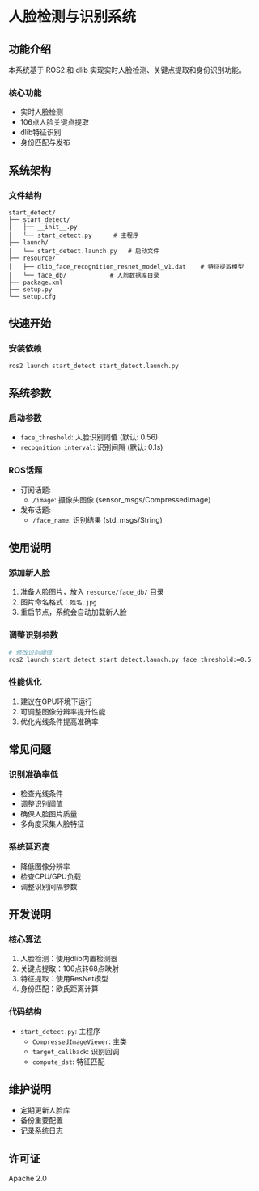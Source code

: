 # 人脸检测与识别系统

## 功能介绍

本系统基于 ROS2 和 dlib 实现实时人脸检测、关键点提取和身份识别功能。

### 核心功能
- 实时人脸检测
- 106点人脸关键点提取
- dlib特征识别
- 身份匹配与发布

## 系统架构

### 文件结构
```
start_detect/
├── start_detect/
│   ├── __init__.py
│   └── start_detect.py      # 主程序
├── launch/
│   └── start_detect.launch.py   # 启动文件
├── resource/
│   ├── dlib_face_recognition_resnet_model_v1.dat    # 特征提取模型
│   └── face_db/            # 人脸数据库目录
├── package.xml
├── setup.py
└── setup.cfg
```



## 快速开始

### 安装依赖
```bash
ros2 launch start_detect start_detect.launch.py
```

## 系统参数

### 启动参数
- `face_threshold`: 人脸识别阈值 (默认: 0.56)
- `recognition_interval`: 识别间隔 (默认: 0.1s)

### ROS话题
- 订阅话题:
  - `/image`: 摄像头图像 (sensor_msgs/CompressedImage)
- 发布话题:
  - `/face_name`: 识别结果 (std_msgs/String)

## 使用说明

### 添加新人脸
1. 准备人脸图片，放入 `resource/face_db/` 目录
2. 图片命名格式：`姓名.jpg`
3. 重启节点，系统会自动加载新人脸

### 调整识别参数
```bash
# 修改识别阈值
ros2 launch start_detect start_detect.launch.py face_threshold:=0.5
```

### 性能优化
1. 建议在GPU环境下运行
2. 可调整图像分辨率提升性能
3. 优化光线条件提高准确率

## 常见问题

### 识别准确率低
- 检查光线条件
- 调整识别阈值
- 确保人脸图片质量
- 多角度采集人脸特征

### 系统延迟高
- 降低图像分辨率
- 检查CPU/GPU负载
- 调整识别间隔参数

## 开发说明

### 核心算法
1. 人脸检测：使用dlib内置检测器
2. 关键点提取：106点转68点映射
3. 特征提取：使用ResNet模型
4. 身份匹配：欧氏距离计算

### 代码结构
- `start_detect.py`: 主程序
  - `CompressedImageViewer`: 主类
  - `target_callback`: 识别回调
  - `compute_dst`: 特征匹配

## 维护说明
- 定期更新人脸库
- 备份重要配置
- 记录系统日志

## 许可证
Apache 2.0